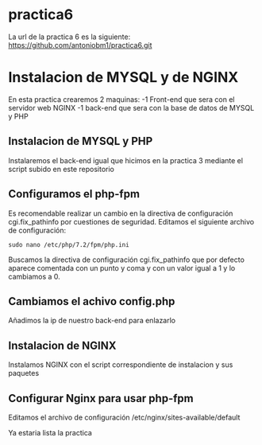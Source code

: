 # practica6
La url de la practica 6 es la siguiente:
      https://github.com/antoniobm1/practica6.git
      
# Instalacion de MYSQL y de NGINX

En esta practica crearemos 2 maquinas:
      -1 Front-end que sera con el servidor web NGINX
      -1 back-end que sera con la base de datos de MYSQL y PHP

## Instalacion de MYSQL y PHP
Instalaremos el back-end igual que hicimos en la practica 3 mediante el script subido en este repositorio

## Configuramos el php-fpm
Es recomendable realizar un cambio en la directiva de configuración cgi.fix_pathinfo por cuestiones de seguridad. Editamos el siguiente archivo de configuración:
```
sudo nano /etc/php/7.2/fpm/php.ini
```
Buscamos la directiva de configuración cgi.fix_pathinfo que por defecto aparece comentada con un punto y coma y con un valor igual a 1 y lo cambiamos a 0.

## Cambiamos el achivo config.php
Añadimos la ip de nuestro back-end para enlazarlo

## Instalacion de NGINX
Instalamos NGINX con el script correspondiente de instalacion y sus paquetes

## Configurar Nginx para usar php-fpm
Editamos el archivo de configuración /etc/nginx/sites-available/default

Ya estaria lista la practica

